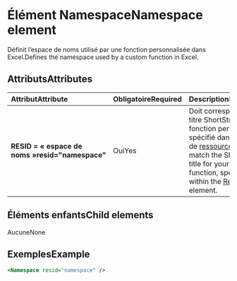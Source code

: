 # <a name="namespace-element"></a><span data-ttu-id="dff45-101">Élément Namespace</span><span class="sxs-lookup"><span data-stu-id="dff45-101">Namespace element</span></span>

<span data-ttu-id="dff45-102">Définit l’espace de noms utilisé par une fonction personnalisée dans Excel.</span><span class="sxs-lookup"><span data-stu-id="dff45-102">Defines the namespace used by a custom function in Excel.</span></span>

## <a name="attributes"></a><span data-ttu-id="dff45-103">Attributs</span><span class="sxs-lookup"><span data-stu-id="dff45-103">Attributes</span></span>

|  <span data-ttu-id="dff45-104">Attribut</span><span class="sxs-lookup"><span data-stu-id="dff45-104">Attribute</span></span>  |  <span data-ttu-id="dff45-105">Obligatoire</span><span class="sxs-lookup"><span data-stu-id="dff45-105">Required</span></span>  |  <span data-ttu-id="dff45-106">Description</span><span class="sxs-lookup"><span data-stu-id="dff45-106">Description</span></span>  |
|:-----|:-----|:-----|
|  <span data-ttu-id="dff45-107">**RESID = « espace de noms »**</span><span class="sxs-lookup"><span data-stu-id="dff45-107">**resid="namespace"**</span></span>  |  <span data-ttu-id="dff45-108">Oui</span><span class="sxs-lookup"><span data-stu-id="dff45-108">Yes</span></span>  | <span data-ttu-id="dff45-109">Doit correspondre à titre ShortStrings votre fonction personnalisée, spécifié dans l’élément de [ressources](resources.md) .</span><span class="sxs-lookup"><span data-stu-id="dff45-109">Should match the ShortStrings title for your custom function, specified within the [Resources](resources.md) element.</span></span> |

## <a name="child-elements"></a><span data-ttu-id="dff45-110">Éléments enfants</span><span class="sxs-lookup"><span data-stu-id="dff45-110">Child elements</span></span>

<span data-ttu-id="dff45-111">Aucune</span><span class="sxs-lookup"><span data-stu-id="dff45-111">None</span></span>

## <a name="example"></a><span data-ttu-id="dff45-112">Exemples</span><span class="sxs-lookup"><span data-stu-id="dff45-112">Example</span></span>

```xml
<Namespace resid="namespace" />
```
